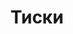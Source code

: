 ---
id: '54'
title: Тиски
description: Залог 1000 рублей
price: '200'
order: 54
default_thumbnail_image: image/IMG_20210204_145732.jpg
default_original_image: image/IMG_20210204_145732_sm.jpg
category: content/category/08proch.md
featured: true
layout: product
---